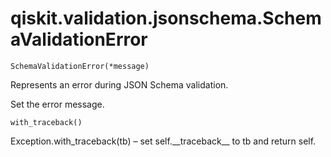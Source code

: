 # qiskit.validation.jsonschema.SchemaValidationError

`SchemaValidationError(*message)`

Represents an error during JSON Schema validation.

Set the error message.

`with_traceback()`

Exception.with\_traceback(tb) – set self.\_\_traceback\_\_ to tb and return self.
